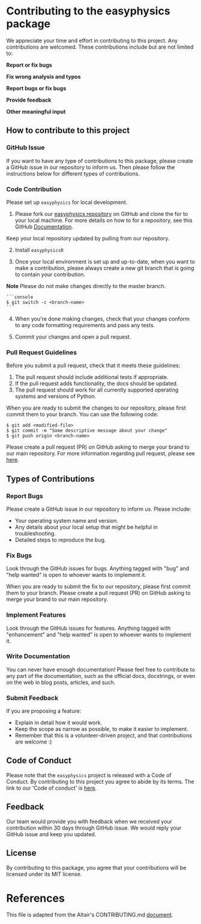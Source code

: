 # Contributing to the easyphysics package

We appreciate your time and effort in contributing to this project. Any contributions are welcomed. These contributions include but are not limited to:

**Report or fix bugs**

**Fix wrong analysis and typos**

**Report bugs or fix bugs**

**Provide feedback**

**Other meaningful input**

## How to contribute to this project

### GitHub Issue

If you want to have any type of contributions to this package, please create a GitHub issue in our repository to inform us. Then please follow the instructions below for different types of contributions.

### Code Contribution

Please set up `easyphysics` for local development.

1. Please fork our [easyphysics repository](https://github.com/UBC-MDS/easyphysics) on GitHub and clone the for to your local machine. For more details on how to for a repository, see this GitHub [Documentation](https://help.github.com/en/articles/fork-a-repo). 

Keep your local repository updated by pulling from our repository.

2. Install `easyphysicsR` 

3. Once your local environment is set up and up-to-date, when you want to make a contribution, please always create a new git branch that is going to contain your contribution.

**Note** Please do not make changes directly to the master branch.

    ```console
    $ git switch -c <branch-name>
    ```

4. When you're done making changes, check that your changes conform to any code formatting requirements and pass any tests.

5. Commit your changes and open a pull request.

### Pull Request Guidelines

Before you submit a pull request, check that it meets these guidelines:

1. The pull request should include additional tests if appropriate.
2. If the pull request adds functionality, the docs should be updated.
3. The pull request should work for all currently supported operating systems and versions of Python.

When you are ready to submit the changes to our repository, please first commit them to your branch. You can use the following code:
```
$ git add <modified-file>
$ git commit -m "Some descriptive message about your change"
$ git push origin <branch-name>
```
Please create a pull request (PR) on GitHub asking to merge your brand to our main repository. For more information regarding pull request, please see [here](https://help.github.com/en/articles/creating-a-pull-request). 


## Types of Contributions

### Report Bugs

Please create a GitHub issue in our repository to inform us. Please include:

* Your operating system name and version.
* Any details about your local setup that might be helpful in troubleshooting.
* Detailed steps to reproduce the bug.

### Fix Bugs

Look through the GitHub issues for bugs. Anything tagged with "bug" and "help
wanted" is open to whoever wants to implement it.

When you are ready to submit the fix to our repository, please first commit them to your branch. Please create a pull request (PR) on GitHub asking to merge your brand to our main repository. 

### Implement Features

Look through the GitHub issues for features. Anything tagged with "enhancement"
and "help wanted" is open to whoever wants to implement it.

### Write Documentation

You can never have enough documentation! Please feel free to contribute to any
part of the documentation, such as the official docs, docstrings, or even
on the web in blog posts, articles, and such.

### Submit Feedback

If you are proposing a feature:

* Explain in detail how it would work.
* Keep the scope as narrow as possible, to make it easier to implement.
* Remember that this is a volunteer-driven project, and that contributions
  are welcome :)


## Code of Conduct

Please note that the `easyphysics` project is released with a Code of Conduct. By contributing to this project you agree to abide by its terms. The link to our 'Code of conduct' is [here](CONDUCT.md).

## Feedback

Our team would provide you with feedback when we received your contribution within 30 days through GitHub issue. We would reply your GitHub issue and keep you updated.

## License
By contributing to this package, you agree that your contributions will be licensed under its MIT license.

# References

This file is adapted from the Altair's CONTRIBUTING.md [document](https://github.com/altair-viz/altair/blob/master/CONTRIBUTING.md).  
